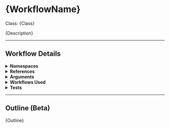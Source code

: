 # {WorkflowName}
Class: {Class}

{Description}

<hr />

## Workflow Details
<details>
    <summary>
    <b>Namespaces</b>
    </summary>

    {Namespaces}

</details>
<details>
    <summary>
    <b>References</b>
    </summary>

    {References}

</details>
<details>
    <summary>
    <b>Arguments</b>
    </summary>

    {Arguments}
    
</details>
<details>
    <summary>
    <b>Workflows Used</b>
    </summary>

    {WorkflowsUsed}
    
</details>
<details>
    <summary>
    <b>Tests</b>
    </summary>

    {Tests}
    
</details>

<hr />

## Outline (Beta)

{Outline}